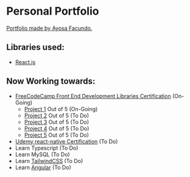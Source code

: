 # Personal Portfolio

[Portfolio made by Ayosa Facundo.](https://ayosafacundo.github.io/portfolio)

## Libraries used:

 * [React.js](https://github.com/facebook/create-react-app)

## Now Working towards:

 * [FreeCodeCamp Front End Development Libraries Certification](https://www.freecodecamp.org/learn/front-end-development-libraries/) (On-Going)  
    * [Project 1](https://github.com/Facundo-Ayosa/RandomQuoteMachine) Out of 5 (On-Going)
    * [Project 2](https://codepen.io/freeCodeCamp/full/GrZVVO) Out of 5 (To Do)
    * [Project 3](https://codepen.io/freeCodeCamp/full/MJyNMd) Out of 5 (To Do)
    * [Project 4](https://codepen.io/freeCodeCamp/full/wgGVVX) Out of 5 (To Do)
    * [Project 5](https://codepen.io/freeCodeCamp/full/XpKrrW) Out of 5 (To Do)
 * [Udemy react-native Certification](https://www.udemy.com/course/react-native-sin-fronteras/) (To Do)  
 * Learn Typescript (To Do)  
 * Learn MySQL (To Do)  
 * Learn [TailwindCSS](https://tailwindcss.com/) (To Do)  
 * Learn [Angular](https://angular.io/) (To Do)  
